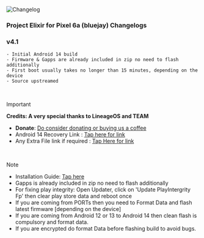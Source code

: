 ![Changelog](https://i.imgur.com/MsgqFFz.png)

### Project Elixir for Pixel 6a (bluejay) Changelogs

### v4.1 
```
- Initial Android 14 build
- Firmware & Gapps are already included in zip no need to flash additionally
- First boot usually takes no longer than 15 minutes, depending on the device
- Source upstreamed 
```

<br>

> [!Important]
> **Credits: A very special thanks to LineageOS and TEAM**
> * **Donate**: [Do consider donating or buying us a coffee](https://projectelixiros.com/donate)
> * Android 14 Recovery Link : [Tap here for link](https://projectelixiros.com/download)
> * Any Extra File link if required : [Tap Here for link](https://sourceforge.net/projects/project-elixir/files/fourteen)
<br>

> [!Note]
> * Installation Guide: [Tap here](https://projectelixiros.com/download)
> * Gapps is already included in zip no need to flash additionally
> * For fixing play integrity: Open Updater, click on 'Update PlayIntergrity Fp' then clear play store data and reboot once
> * If you are coming from PORTs then you need to Format Data and flash latest firmware [depending on the device]
> * If you are coming from Android 12 or 13 to Android 14 then clean flash is compulsory and format data.
> * If you are encrypted do format Data before flashing build to avoid bugs.
